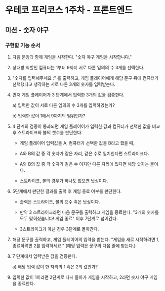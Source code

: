 # 우테코 프리코스 1주차 - 프론트엔드

## 미션 - 숫자 야구

### 구현할 기능 순서

1. 다음 문장과 함께 게임을 시작한다. "숫자 야구 게임을 시작합니다."

2. 상대방 역할인 컴퓨터는 1부터 9까지 서로 다른 임의의 수 3개를 선택한다.

3. "숫자를 입력해주세요 :" 를 출력하고, 게임 플레이어에게 해당 문구 뒤에 컴퓨터가 선택했다고 생각하는 서로 다른 3개의 숫자를 입력받는다.

4. 먼저 게임 플레이어가 3 단계에서 입력한 3개의 값을 검증한다.

   a) 입력한 값이 서로 다른 임의의 수 3개를 입력하였는가?

   b) 입력한 값이 1에서 9까지의 범위인가?

5. 4 단계의 검증이 통과되면 게임 플레이어가 입력한 값과 컴퓨터가 선택한 값을 비교 후 스트라이크와 볼의 갯수를 판단한다.

   - 게임 플레이어 입력값을 A, 컴퓨터가 선택한 값을 B라고 했을 때,

   - A와 B의 값 중 각 숫자가 같은 자리, 같은 수로 일치한다면 스트라이크다.
   - A와 B의 값 중 각 숫자가 같은 수 이지만 다른 자리에 있다면 해당 숫자는 볼이다.
   - 스트라이크, 볼의 경우가 하나도 없으면 낫싱이다.

6. 5단계에서 판단한 결과를 출력 후 게임 종료 여부를 판단한다.

   - 출력은 스트라이크, 볼의 갯수 혹은 낫싱이다.

   - 만약 3 스트라이크라면 다음 문구를 출력하고 게임을 종료한다. "3개의 숫자를 모두 맞히셨습니다! 게임 종료" 이후 7단계로 넘어간다.

   - 3스트라이크가 아닌 경우 3단계로 돌아간다.

7. 해당 문구를 출력하고, 게임 플레이어의 입력을 받는다. "게임을 새로 시작하려면 1, 종료하려면 2를 입력하세요." (해당 입력은 문구의 다음 줄에 받는다.)

8. 7 단계에서 입력받은 값을 검증한다.

   a) 해당 입력 값이 한 자리의 1 혹은 2의 값인가?

9. 입력한 값이 1이라면 2단계로 다시 돌아가 게임을 시작하고, 2라면 숫자 야구 게임을 종료한다.
